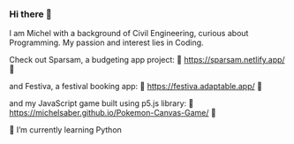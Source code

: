 ### Hi there 👋
I am Michel with a background of Civil Engineering, curious about Programming. My passion and interest lies in Coding.

Check out Sparsam, a budgeting app project:
🤩 https://sparsam.netlify.app/ 🤩

and Festiva, a festival booking app:
🤩 https://festiva.adaptable.app/ 🤩

and my JavaScript game built using p5.js library:
🤩 https://michelsaber.github.io/Pokemon-Canvas-Game/ 🤩

🌱 I’m currently learning Python 

<!--
**michelsaber/michelsaber** is a ✨ _special_ ✨ repository because its `README.md` (this file) appears on your GitHub profile.

Here are some ideas to get you started:

- 
- 
- 👯 I’m looking to collaborate on ...
- 🤔 I’m looking for help with ...
- 💬 Ask me about ...
- 📫 How to reach me: ...
- 😄 Pronouns: ...
- ⚡ Fun fact: ...
-->
